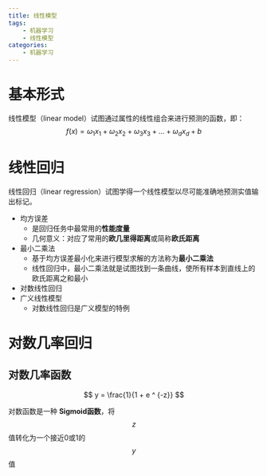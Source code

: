 ```yaml
---
title: 线性模型
tags:
	- 机器学习
	- 线性模型
categories:
	- 机器学习
---
```


# 基本形式

线性模型（linear model）试图通过属性的线性组合来进行预测的函数，即：
$$
f(x) = \omega_1 x_1 + \omega_2x_2 + \omega_3x_3 + ... + \omega_dx_d + b
$$

# 线性回归

线性回归（linear regression）试图学得一个线性模型以尽可能准确地预测实值输出标记。

-   均方误差
    -   是回归任务中最常用的**性能度量**
    -   几何意义：对应了常用的**欧几里得距离**或简称**欧氏距离**
-   最小二乘法
    -   基于均方误差最小化来进行模型求解的方法称为**最小二乘法**
    -   线性回归中，最小二乘法就是试图找到一条曲线，使所有样本到直线上的欧氏距离之和最小
-   对数线性回归
-   广义线性模型
    -   对数线性回归是广义模型的特例

# 对数几率回归

## 对数几率函数

$$
y = \frac{1}{1 + e ^ {-z}}
$$

对数函数是一种 **Sigmoid函数**，将 $$z$$ 值转化为一个接近0或1的 $$y$$ 值